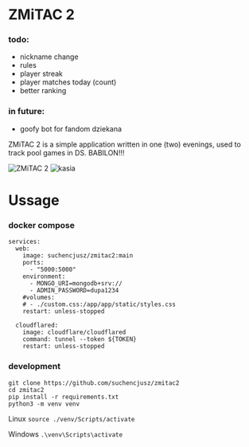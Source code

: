 # ZMiTAC 2

### todo:
- nickname change
- rules
- player streak
- player matches today (count)
- better ranking


### in future:
- goofy bot for fandom dziekana

ZMiTAC 2 is a simple application written in one (two) evenings, used to track pool games in DS. BABILON!!!

![ZMiTAC 2](https://raw.githubusercontent.com/suchencjusz/zmitac2/refs/heads/main/zmitac2.gif)
![kasia](https://raw.githubusercontent.com/suchencjusz/zmitac2/refs/heads/main/kasia-bilardzistka.gif)

# Ussage

### docker compose

```
services:
  web:
    image: suchencjusz/zmitac2:main
    ports:
      - "5000:5000"
    environment:
      - MONGO_URI=mongodb+srv://
      - ADMIN_PASSWORD=dupa1234
    #volumes:
    # - ./custom.css:/app/app/static/styles.css
    restart: unless-stopped

  cloudflared:
    image: cloudflare/cloudflared
    command: tunnel --token ${TOKEN}
    restart: unless-stopped
```

### development

```
git clone https://github.com/suchencjusz/zmitac2
cd zmitac2
pip install -r requirements.txt
python3 -m venv venv
```

Linux
```source ./venv/Scripts/activate```

Windows
```.\venv\Scripts\activate```



